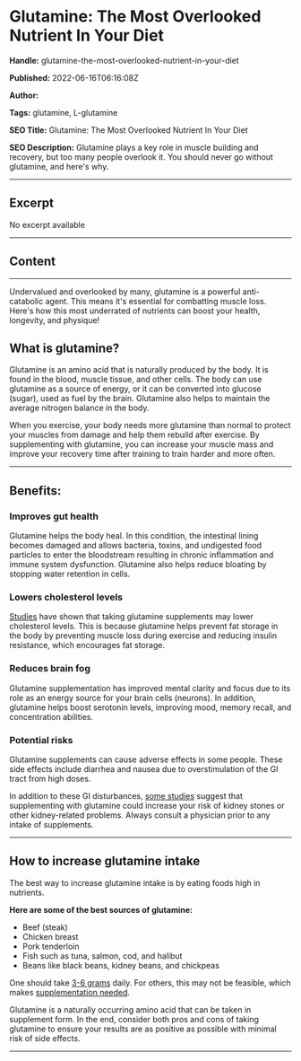 # Glutamine: The Most Overlooked Nutrient In Your Diet

**Handle:** glutamine-the-most-overlooked-nutrient-in-your-diet

**Published:** 2022-06-16T06:16:08Z

**Author:**  

**Tags:** glutamine, L-glutamine

**SEO Title:** Glutamine: The Most Overlooked Nutrient In Your Diet

**SEO Description:** Glutamine plays a key role in muscle building and recovery, but too many people overlook it. You should never go without glutamine, and here's why.

---

## Excerpt

No excerpt available

---

## Content

---

Undervalued and overlooked by many, glutamine is a powerful anti-catabolic agent. This means it's essential for combatting muscle loss. Here's how this most underrated of nutrients can boost your health, longevity, and physique!

## What is glutamine?

Glutamine is an amino acid that is naturally produced by the body. It is found in the blood, muscle tissue, and other cells. The body can use glutamine as a source of energy, or it can be converted into glucose (sugar), used as fuel by the brain. Glutamine also helps to maintain the average nitrogen balance in the body.

When you exercise, your body needs more glutamine than normal to protect your muscles from damage and help them rebuild after exercise. By supplementing with glutamine, you can increase your muscle mass and improve your recovery time after training to train harder and more often.

---

## Benefits:

### Improves gut health

Glutamine helps the body heal. In this condition, the intestinal lining becomes damaged and allows bacteria, toxins, and undigested food particles to enter the bloodstream resulting in chronic inflammation and immune system dysfunction. Glutamine also helps reduce bloating by stopping water retention in cells.

### Lowers cholesterol levels

[Studies](https://pubmed.ncbi.nlm.nih.gov/25466655/) have shown that taking glutamine supplements may lower cholesterol levels. This is because glutamine helps prevent fat storage in the body by preventing muscle loss during exercise and reducing insulin resistance, which encourages fat storage.

### Reduces brain fog

Glutamine supplementation has improved mental clarity and focus due to its role as an energy source for your brain cells (neurons). In addition, glutamine helps boost serotonin levels, improving mood, memory recall, and concentration abilities.

### Potential risks

Glutamine supplements can cause adverse effects in some people. These side effects include diarrhea and nausea due to overstimulation of the GI tract from high doses.

In addition to these GI disturbances, [some studies](https://pubmed.ncbi.nlm.nih.gov/19533301/) suggest that supplementing with glutamine could increase your risk of kidney stones or other kidney-related problems. Always consult a physician prior to any intake of supplements.

---

## How to increase glutamine intake

The best way to increase glutamine intake is by eating foods high in nutrients.

**Here are some of the best sources of glutamine:**
- Beef (steak)
- Chicken breast
- Pork tenderloin
- Fish such as tuna, salmon, cod, and halibut
- Beans like black beans, kidney beans, and chickpeas

One should take [3-6 grams](https://www.webmd.com/diet/health-benefits-glutamine#:~:text=with%20these%20conditions.-,Amounts%20and%20Dosage) daily. For others, this may not be feasible, which makes [supplementation needed](https://www.vpa.com.au/products/l-glutamine).

Glutamine is a naturally occurring amino acid that can be taken in supplement form. In the end, consider both pros and cons of taking glutamine to ensure your results are as positive as possible with minimal risk of side effects.

---

